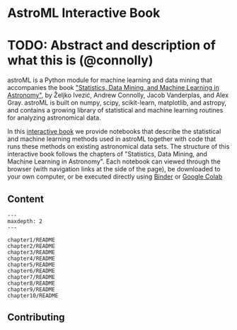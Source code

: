 # AstroML Interactive Book


# TODO: Abstract and description of what this is (@connolly)

astroML is a Python module for machine learning and data mining that
accompanies the book
["Statistics, Data Mining, and Machine Learning in Astronomy"](https://press.princeton.edu/books/hardcover/9780691198309/statistics-data-mining-and-machine-learning-in-astronomy),
by Željko Ivezić, Andrew Connolly, Jacob Vanderplas, and Alex
Gray. astroML is built on numpy, scipy, scikit-learn, matplotlib, and
astropy, and contains a growing library of statistical and machine
learning routines for analyzing astronomical data.

In this
[interactive book](https://github.com/astroML/astroML-notebooks) we
provide notebooks that describe the statistical and machine learning
methods used in astroML together with code that runs these methods on
existing astronomical data sets. The structure of this interactive
book follows the chapters of "Statistics, Data Mining, and Machine
Learning in Astronomy". Each notebook can viewed through the browser
(with navigation links at the side of the page), be downloaded to your
own computer, or be executed directly using
[Binder](https://mybinder.org) or
[Google Colab](https://colab.research.google.com)

## Content

```{toctree}
---
maxdepth: 2
---

chapter1/README
chapter2/README
chapter3/README
chapter4/README
chapter5/README
chapter6/README
chapter7/README
chapter8/README
chapter9/README
chapter10/README
```

## Contributing
